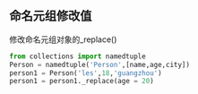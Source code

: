 ## 命名元组修改值

修改命名元组对象的_replace()

```python
from collections import namedtuple
Person = namedtuple('Person',[name,age,city])
person1 = Person('les',18,'guangzhou')
person1 = person1._replace(age = 20)
```

